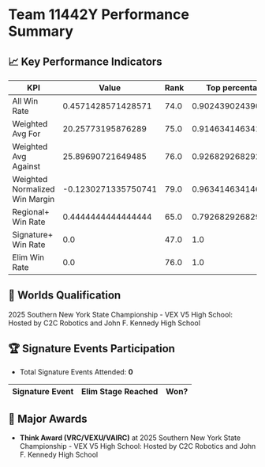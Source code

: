 # Team 11442Y Performance Summary

## 📈 Key Performance Indicators
| KPI | Value | Rank | Top percentage |
| --- | ----- | ---- | ----- |
| All Win Rate | 0.4571428571428571 | 74.0 | 0.9024390243902439 |
| Weighted Avg For | 20.25773195876289 | 75.0 | 0.9146341463414634 |
| Weighted Avg Against | 25.89690721649485 | 76.0 | 0.926829268292683 |
| Weighted Normalized Win Margin | -0.1230271335750741 | 79.0 | 0.9634146341463414 |
| Regional+ Win Rate | 0.4444444444444444 | 65.0 | 0.7926829268292683 |
| Signature+ Win Rate | 0.0 | 47.0 | 1.0 |
| Elim Win Rate | 0.0 | 76.0 | 1.0 |


## 🎯 Worlds Qualification
2025 Southern New York State Championship - VEX V5 High School: Hosted by C2C Robotics and John F. Kennedy High School

## 🏆 Signature Events Participation
- Total Signature Events Attended: **0**

| Signature Event | Elim Stage Reached | Won? |
|:----------------|:-------------------|:----|


## 🥇 Major Awards
- **Think Award (VRC/VEXU/VAIRC)** at 2025 Southern New York State Championship - VEX V5 High School: Hosted by C2C Robotics and John F. Kennedy High School

